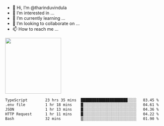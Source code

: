 - 👋 Hi, I’m @tharinduvindula
- 👀 I’m interested in ...
- 🌱 I’m currently learning ...
- 💞️ I’m looking to collaborate on ...
- 📫 How to reach me ...

<!---
tharinduvindula/tharinduvindula is a ✨ special ✨ repository because its `README.md` (this file) appears on your GitHub profile.
You can click the Preview link to take a look at your changes.
--->

<img height="180em" src="https://github-readme-stats.vercel.app/api?username=tharinduvindula&show_icons=true&hide_border=false&&count_private=true&include_all_commits=true" />


<!--START_SECTION:waka-->

```txt
TypeScript        23 hrs 35 mins  █████████████████████░░░░   83.45 %
.env file         1 hr 18 mins    █░░░░░░░░░░░░░░░░░░░░░░░░   04.61 %
JSON              1 hr 13 mins    █░░░░░░░░░░░░░░░░░░░░░░░░   04.36 %
HTTP Request      1 hr 11 mins    █░░░░░░░░░░░░░░░░░░░░░░░░   04.22 %
Bash              32 mins         ▒░░░░░░░░░░░░░░░░░░░░░░░░   01.90 %
```

<!--END_SECTION:waka-->
